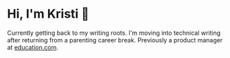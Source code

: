 # Hi, I'm Kristi 👋

Currently getting back to my writing roots. I'm moving into technical writing after returning from a parenting career break. Previously a product manager at [education.com](https://www.education.com/).

<!--
Here are some ideas to get you started:

- 🔭 I’m currently working on ...
- 🌱 I’m currently learning ...
- 👯 I’m looking to collaborate on ...
- 🤔 I’m looking for help with ...
- 💬 Ask me about ...
- 📫 How to reach me: ...
- 😄 Pronouns: ...
- ⚡ Fun fact: ...
-->
